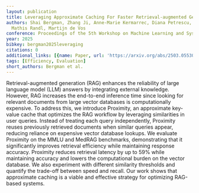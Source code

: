 ```yaml
---
layout: publication
title: Leveraging Approximate Caching For Faster Retrieval-augmented Generation
authors: Shai Bergman, Zhang Ji, Anne-Marie Kermarrec, Diana Petrescu, Rafael Pires,
  Mathis Randl, Martijn de Vos
conference: Proceedings of the 5th Workshop on Machine Learning and Systems
year: 2025
bibkey: bergman2025leveraging
citations: 0
additional_links: [{name: Paper, url: 'https://arxiv.org/abs/2503.05530'}]
tags: [Efficiency, Evaluation]
short_authors: Bergman et al.
---
```

Retrieval-augmented generation (RAG) enhances the reliability of large
language model (LLM) answers by integrating external knowledge. However, RAG
increases the end-to-end inference time since looking for relevant documents
from large vector databases is computationally expensive. To address this, we
introduce Proximity, an approximate key-value cache that optimizes the RAG
workflow by leveraging similarities in user queries. Instead of treating each
query independently, Proximity reuses previously retrieved documents when
similar queries appear, reducing reliance on expensive vector database lookups.
We evaluate Proximity on the MMLU and MedRAG benchmarks, demonstrating that it
significantly improves retrieval efficiency while maintaining response
accuracy. Proximity reduces retrieval latency by up to 59% while maintaining
accuracy and lowers the computational burden on the vector database. We also
experiment with different similarity thresholds and quantify the trade-off
between speed and recall. Our work shows that approximate caching is a viable
and effective strategy for optimizing RAG-based systems.
